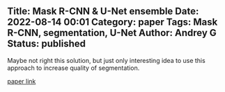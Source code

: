 Title: Mask R-CNN & U-Net ensemble
Date: 2022-08-14 00:01
Category: paper
Tags: Mask R-CNN, segmentation, U-Net
Author: Andrey G
Status: published
---

Maybe not right this solution, but just only interesting idea to use this approach to increase quality of segmentation.

[paper link](./papers/MASK-RCNN-AND-U-NET-ENSEMBLED-FOR-NUCLEI-SEGMENTATION__1901.10170.pdf)
